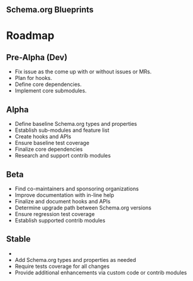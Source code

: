 Schema.org Blueprints
---------------------

# Roadmap

## Pre-Alpha (Dev)

- Fix issue as the come up with or without issues or MRs.
- Plan for hooks.
- Define core dependencies.
- Implement core submodules.

## Alpha

- Define baseline Schema.org types and properties
- Establish sub-modules and feature list
- Create hooks and APIs
- Ensure baseline test coverage
- Finalize core dependencies
- Research and support contrib modules

## Beta

- Find co-maintainers and sponsoring organizations
- Improve documentation with in-line help
- Finalize and document hooks and APIs
- Determine upgrade path between Schema.org versions
- Ensure regression test coverage
- Establish supported contrib modules

## Stable
- 
- Add Schema.org types and properties as needed
- Require tests coverage for all changes
- Provide additional enhancements via custom code or contrib modules
